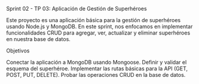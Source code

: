 Sprint 02 - TP 03: Aplicación de Gestión de Superhéroes

Este proyecto es una aplicación básica para la gestión de superhéroes usando Node.js y MongoDB. En este sprint, nos enfocamos en implementar funcionalidades CRUD para agregar, ver, actualizar y eliminar superhéroes en nuestra base de datos.

Objetivos 

Conectar la aplicación a MongoDB usando Mongoose.
Definir y validar el esquema del superhéroe.
Implementar las rutas básicas para la API (GET, POST, PUT, DELETE).
Probar las operaciones CRUD en la base de datos.
